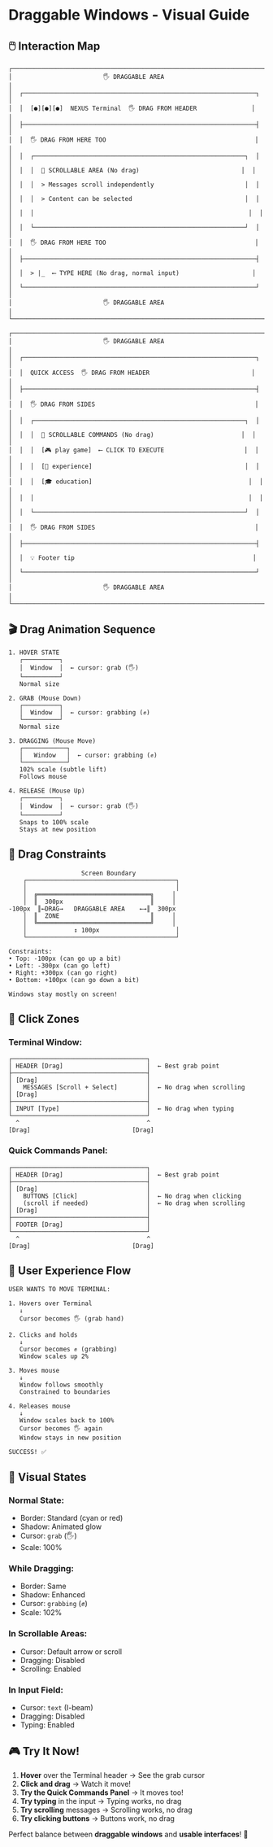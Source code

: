 # Draggable Windows - Visual Guide

## 🖱️ Interaction Map

```
┌─────────────────────────────────────────────────────────────────────────┐
│                         🖐️ DRAGGABLE AREA                                │
│  ┌────────────────────────────────────────────────────────────────┐    │
│  │  [●][●][●]  NEXUS Terminal  🖐️ DRAG FROM HEADER               │    │
│  ├────────────────────────────────────────────────────────────────┤    │
│  │  🖐️ DRAG FROM HERE TOO                                         │    │
│  │  ┌──────────────────────────────────────────────────────────┐  │    │
│  │  │  📜 SCROLLABLE AREA (No drag)                            │  │    │
│  │  │  > Messages scroll independently                         │  │    │
│  │  │  > Content can be selected                               │  │    │
│  │  │                                                           │  │    │
│  │  └──────────────────────────────────────────────────────────┘  │    │
│  │  🖐️ DRAG FROM HERE TOO                                         │    │
│  ├────────────────────────────────────────────────────────────────┤    │
│  │  > |_  ⟵ TYPE HERE (No drag, normal input)                    │    │
│  └────────────────────────────────────────────────────────────────┘    │
│                         🖐️ DRAGGABLE AREA                                │
└─────────────────────────────────────────────────────────────────────────┘

┌─────────────────────────────────────────────────────────────────────────┐
│                         🖐️ DRAGGABLE AREA                                │
│  ┌────────────────────────────────────────────────────────────────┐    │
│  │  QUICK ACCESS  🖐️ DRAG FROM HEADER                            │    │
│  ├────────────────────────────────────────────────────────────────┤    │
│  │  🖐️ DRAG FROM SIDES                                            │    │
│  │  ┌──────────────────────────────────────────────────────────┐  │    │
│  │  │  📜 SCROLLABLE COMMANDS (No drag)                        │  │    │
│  │  │  [🎮 play game]  ⟵ CLICK TO EXECUTE                      │  │    │
│  │  │  [💼 experience]                                          │  │    │
│  │  │  [🎓 education]                                           │  │    │
│  │  │                                                           │  │    │
│  │  └──────────────────────────────────────────────────────────┘  │    │
│  │  🖐️ DRAG FROM SIDES                                            │    │
│  ├────────────────────────────────────────────────────────────────┤    │
│  │  💡 Footer tip                                                 │    │
│  └────────────────────────────────────────────────────────────────┘    │
│                         🖐️ DRAGGABLE AREA                                │
└─────────────────────────────────────────────────────────────────────────┘
```

## 🎬 Drag Animation Sequence

```
1. HOVER STATE
   ┌──────────┐
   │  Window  │  ← cursor: grab (🖐️)
   └──────────┘
   Normal size

2. GRAB (Mouse Down)
   ┌──────────┐
   │  Window  │  ← cursor: grabbing (✊)
   └──────────┘
   Normal size

3. DRAGGING (Mouse Move)
   ┌────────────┐
   │   Window   │  ← cursor: grabbing (✊)
   └────────────┘
   102% scale (subtle lift)
   Follows mouse

4. RELEASE (Mouse Up)
   ┌──────────┐
   │  Window  │  ← cursor: grab (🖐️)
   └──────────┘
   Snaps to 100% scale
   Stays at new position
```

## 🚧 Drag Constraints

```
                    Screen Boundary
    ┌─────────────────────────────────────────┐
    │                                         │
    │  ╔═══════════════════════════════╗     │
    │  ║  300px                        ║     │
-100px  ║←DRAG→   DRAGGABLE AREA    ←→║  300px
    │  ║  ZONE                         ║     │
    │  ╚═══════════════════════════════╝     │
    │             ↕ 100px                     │
    └─────────────────────────────────────────┘

Constraints:
• Top: -100px (can go up a bit)
• Left: -300px (can go left)
• Right: +300px (can go right)
• Bottom: +100px (can go down a bit)

Windows stay mostly on screen!
```

## 🎯 Click Zones

### Terminal Window:
```
┌─────────────────────────────────────┐
│ HEADER [Drag]                       │  ← Best grab point
├─────────────────────────────────────┤
│ [Drag]                              │
│   MESSAGES [Scroll + Select]        │  ← No drag when scrolling
│ [Drag]                              │
├─────────────────────────────────────┤
│ INPUT [Type]                        │  ← No drag when typing
└─────────────────────────────────────┘
  ^                                   ^
[Drag]                            [Drag]
```

### Quick Commands Panel:
```
┌─────────────────────────────────────┐
│ HEADER [Drag]                       │  ← Best grab point
├─────────────────────────────────────┤
│ [Drag]                              │
│   BUTTONS [Click]                   │  ← No drag when clicking
│   (scroll if needed)                │  ← No drag when scrolling
│ [Drag]                              │
├─────────────────────────────────────┤
│ FOOTER [Drag]                       │
└─────────────────────────────────────┘
  ^                                   ^
[Drag]                            [Drag]
```

## 💫 User Experience Flow

```
USER WANTS TO MOVE TERMINAL:

1. Hovers over Terminal
   ↓
   Cursor becomes 🖐️ (grab hand)
   
2. Clicks and holds
   ↓
   Cursor becomes ✊ (grabbing)
   Window scales up 2%
   
3. Moves mouse
   ↓
   Window follows smoothly
   Constrained to boundaries
   
4. Releases mouse
   ↓
   Window scales back to 100%
   Cursor becomes 🖐️ again
   Window stays in new position

SUCCESS! ✅
```

## 🎨 Visual States

### Normal State:
- Border: Standard (cyan or red)
- Shadow: Animated glow
- Cursor: `grab` (🖐️)
- Scale: 100%

### While Dragging:
- Border: Same
- Shadow: Enhanced
- Cursor: `grabbing` (✊)
- Scale: 102%

### In Scrollable Areas:
- Cursor: Default arrow or scroll
- Dragging: Disabled
- Scrolling: Enabled

### In Input Field:
- Cursor: `text` (I-beam)
- Dragging: Disabled
- Typing: Enabled

## 🎮 Try It Now!

1. **Hover** over the Terminal header → See the grab cursor
2. **Click and drag** → Watch it move!
3. **Try the Quick Commands Panel** → It moves too!
4. **Try typing** in the input → Typing works, no drag
5. **Try scrolling** messages → Scrolling works, no drag
6. **Try clicking buttons** → Buttons work, no drag

Perfect balance between **draggable windows** and **usable interfaces**! 🎯
